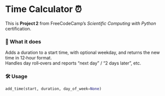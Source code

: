 # Time Calculator ⏰

This is **Project 2** from FreeCodeCamp’s *Scientific Computing with Python* certification.

### 📖 What it does  
Adds a duration to a start time, with optional weekday, and returns the new time in 12‑hour format.  
Handles day roll‑overs and reports “next day” / “2 days later”, etc.

### 🛠️ Usage  

```python
add_time(start, duration, day_of_week=None)
